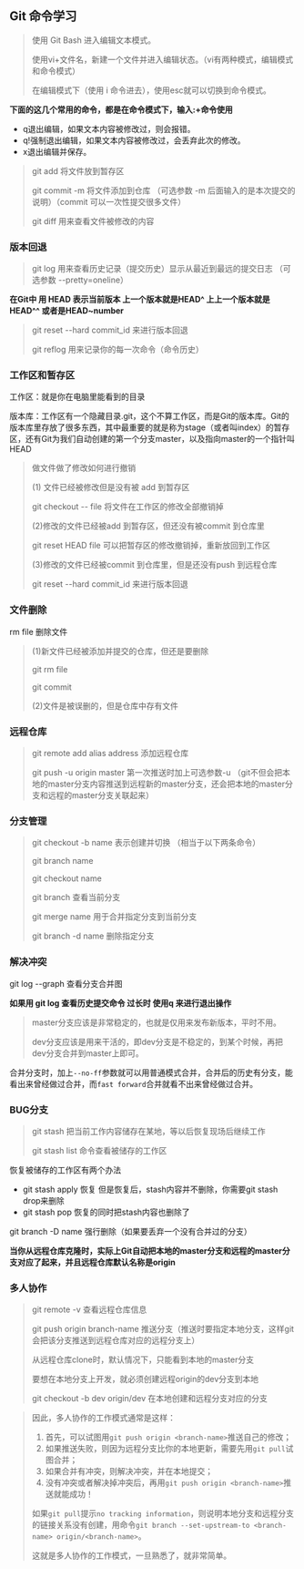 ## Git 命令学习

> 使用 Git Bash 进入编辑文本模式。
>
> 使用vi+文件名，新建一个文件并进入编辑状态。（vi有两种模式，编辑模式和命令模式）
>
> 在编辑模式下（使用 i 命令进去），使用esc就可以切换到命令模式。

**下面的这几个常用的命令，都是在命令模式下，输入:+命令使用**

- q退出编辑，如果文本内容被修改过，则会报错。
- q!强制退出编辑，如果文本内容被修改过，会丢弃此次的修改。
- x退出编辑并保存。

> git add <file>将文件放到暂存区
>
> git commit -m <message> 将文件添加到仓库 （可选参数  -m 后面输入的是本次提交的说明）（commit 可以一次性提交很多文件）
>
> git diff 用来查看文件被修改的内容

### 版本回退

> git log 用来查看历史记录（提交历史）显示从最近到最远的提交日志 （可选参数 --pretty=oneline）

**在Git中 用 HEAD 表示当前版本 上一个版本就是HEAD^ 上上一个版本就是HEAD^^ 或者是HEAD~number**

> git reset --hard commit_id    来进行版本回退
>
> git reflog 用来记录你的每一次命令（命令历史）

### 工作区和暂存区

工作区：就是你在电脑里能看到的目录

版本库：工作区有一个隐藏目录.git，这个不算工作区，而是Git的版本库。Git的版本库里存放了很多东西，其中最重要的就是称为stage（或者叫index）的暂存区，还有Git为我们自动创建的第一个分支master，以及指向master的一个指针叫HEAD

> 做文件做了修改如何进行撤销
>
> (1) 文件已经被修改但是没有被 add 到暂存区
>
> git checkout -- file 将文件在工作区的修改全部撤销掉
>
> (2)修改的文件已经被add 到暂存区，但还没有被commit 到仓库里
>
> git reset HEAD file 可以把暂存区的修改撤销掉，重新放回到工作区
>
> (3)修改的文件已经被commit 到仓库里，但是还没有push 到远程仓库
>
> git reset --hard commit_id   来进行版本回退

### 文件删除

rm file 删除文件

> (1)新文件已经被添加并提交的仓库，但还是要删除
>
> git rm file
>
> git commit 
>
> (2)文件是被误删的，但是仓库中存有文件

### 远程仓库

> git remote add alias address 添加远程仓库
>
> git push -u origin master   第一次推送时加上可选参数-u （git不但会把本地的master分支内容推送到远程新的master分支，还会把本地的master分支和远程的master分支关联起来）

### 分支管理

> git checkout -b name  表示创建并切换 （相当于以下两条命令）
>
> git branch name
>
> git checkout name 
>
> git branch  查看当前分支
>
> git merge name   用于合并指定分支到当前分支
>
> git branch -d name 删除指定分支 

### 解决冲突

git log --graph 查看分支合并图  

**如果用 git log 查看历史提交命令 过长时 使用q 来进行退出操作**

> master分支应该是非常稳定的，也就是仅用来发布新版本，平时不用。
>
> dev分支应该是用来干活的，即dev分支是不稳定的，到某个时候，再把dev分支合并到master上即可。

合并分支时，加上`--no-ff`参数就可以用普通模式合并，合并后的历史有分支，能看出来曾经做过合并，而`fast forward`合并就看不出来曾经做过合并。 

### BUG分支

> git stash 把当前工作内容储存在某地，等以后恢复现场后继续工作
>
> git stash list 命令查看被储存的工作区

恢复被储存的工作区有两个办法

* git stash apply 恢复   但是恢复后，stash内容并不删除，你需要git stash drop来删除
* git stash pop 恢复的同时把stash内容也删除了

git branch -D name 强行删除（如果要丢弃一个没有合并过的分支）

**当你从远程仓库克隆时，实际上Git自动把本地的master分支和远程的master分支对应了起来，并且远程仓库默认名称是origin**

### 多人协作

> git remote -v 查看远程仓库信息
>
> git push origin branch-name 推送分支（推送时要指定本地分支，这样git会把该分支推送到远程仓库对应的远程分支上）
>
> 从远程仓库clone时，默认情况下，只能看到本地的master分支
>
> 要想在本地分支上开发，就必须创建远程origin的dev分支到本地
>
> git checkout -b dev origin/dev  在本地创建和远程分支对应的分支 




> 因此，多人协作的工作模式通常是这样：
>
> 1. 首先，可以试图用`git push origin <branch-name>`推送自己的修改；
> 2. 如果推送失败，则因为远程分支比你的本地更新，需要先用`git pull`试图合并；
> 3. 如果合并有冲突，则解决冲突，并在本地提交；
> 4. 没有冲突或者解决掉冲突后，再用`git push origin <branch-name>`推送就能成功！
>
> 如果`git pull`提示`no tracking information`，则说明本地分支和远程分支的链接关系没有创建，用命令`git branch --set-upstream-to <branch-name> origin/<branch-name>`。
>
> 这就是多人协作的工作模式，一旦熟悉了，就非常简单。



